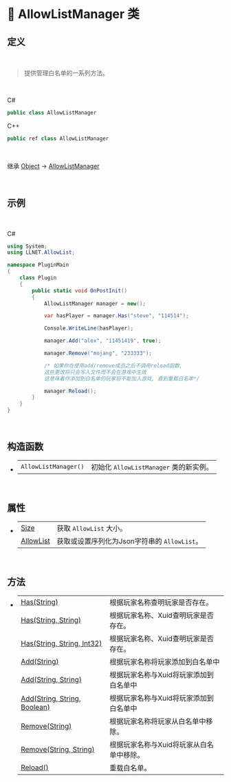 # 🔖 AllowListManager 类

## 定义

<br>

> 提供管理白名单的一系列方法。

<br>

C#
```cs
public class AllowListManager
```
C++
```cpp
public ref class AllowListManager
```
<br>

继承 [Object](https://docs.microsoft.com/zh-cn/dotnet/api/system.object?view=net-6.0) → [AllowListManager](zh_CN/NET/APIs/Namespace/LLNET.AllowList/AllowListManager.md)
   
<br>

## 示例

<br>


C#
```cs
using System;
using LLNET.AllowList;

namespace PluginMain
{
    class Plugin
    {
        public static void OnPostInit()
        {
            AllowListManager manager = new();

            var hasPlayer = manager.Has("steve", "114514");

            Console.WriteLine(hasPlayer);

            manager.Add("alex", "11451419", true);

            manager.Remove("mojang", "233333");

            /* 如果你在使用add/remove成员之后不调用reload函数,
            这些更改将只会写入文件而不会在游戏中生效
            这意味着你添加到白名单的玩家将不能加入游戏, 直到重载白名单*/

            manager.Reload();
        }
    }
}
```

<br>

## 构造函数
- 
    |||
    |-|-|
    |`AllowListManager()`|初始化 `AllowListManager` 类的新实例。|

<br>

##  属性
- 
    |||
    |-|-|
    |[Size](zh_CN/NET/APIs/Namespace/LLNET.AllowList/Properties/Size.md)|获取 `AllowList` 大小。|
    |[AllowList](zh_CN\NET\APIs\Namespace\LLNET.AllowList\Properties\AllowList.md)|获取或设置序列化为Json字符串的 `AllowList`。|

<br>

##  方法
- 
    |||
    |-|-|
    |[Has(String)](zh_CN\NET\APIs\Namespace\LLNET.AllowList\Method\Has.md)|根据玩家名称查明玩家是否存在。|
    |[Has(String, String)](zh_CN\NET\APIs\Namespace\LLNET.AllowList\Method\Has.md)|根据玩家名称、Xuid查明玩家是否存在。|
    |[Has(String, String, Int32)](zh_CN\NET\APIs\Namespace\LLNET.AllowList\Method\Has.md)|根据玩家名称、Xuid查明玩家是否存在。|
    |[Add(String)](zh_CN\NET\APIs\Namespace\LLNET.AllowList\Method\Add.md)|根据玩家名称将玩家添加到白名单中|
    |[Add(String, String)](zh_CN\NET\APIs\Namespace\LLNET.AllowList\Method\Add.md)|根据玩家名称与Xuid将玩家添加到白名单中|
    |[Add(String, String, Boolean)](zh_CN\NET\APIs\Namespace\LLNET.AllowList\Method\Add.md)|根据玩家名称与Xuid将玩家添加到白名单中|
    |[Remove(String)](zh_CN\NET\APIs\Namespace\LLNET.AllowList\Method\Remove.md)|根据玩家名称将玩家从白名单中移除。|
    |[Remove(String, String)](zh_CN\NET\APIs\Namespace\LLNET.AllowList\Method\Remove.md)|根据玩家名称与Xuid将玩家从白名单中移除。|
    |[Reload()](zh_CN\NET\APIs\Namespace\LLNET.AllowList\Method\Reload.md)|重载白名单。|


